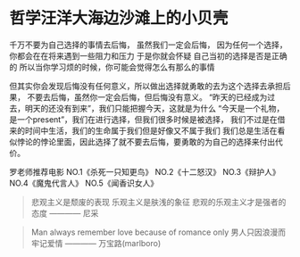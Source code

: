 # 哲学汪洋大海边沙滩上的小贝壳

千万不要为自己选择的事情去后悔，
虽然我们一定会后悔，
因为任何一个选择，你都会在在将来遇到一些阻力和压力
于是你就会怀疑
自己当初的选择是否是正确的
所以当你学习烦的时候，你可能会觉得怎么有那么的事情

但其实你会发现后悔没有任何意义，所以做出选择就勇敢的去为这个选择去承担后果，
不要去后悔，虽然你一定会后悔，但后悔没有意义。
“昨天的已经成为过去，明天的还没有到来”，我们只能把握今天，这就是为什么
“今天是一个礼物，是一个present”，我们在进行选择，但我们很多时候是被选择，
我们不过是在借来的时间中生活，我们的生命属于我们但是好像又不属于我们
我们总是生活在看似悖论的悖论里面，因此选择了就不要去后悔，要勇敢的为自己的选择来付出代价。

罗老师推荐电影
NO.1《杀死一只知更鸟》
NO.2《十二怒汉》
NO.3《辩护人》
NO.4《魔鬼代言人》
NO.5《闻香识女人》


> 悲观主义是颓废的表现
> 乐观主义是肤浅的象征
> 悲观的乐观主义才是强者的态度
>              ———— 尼采

> Man always remember love because of romance only
> 男人只因浪漫而牢记爱情
>            ———— 万宝路(marlboro)

